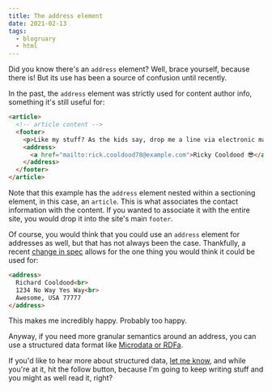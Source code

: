 ```yaml
---
title: The address element
date: 2021-02-13
tags:
  - blogruary
  - html
---
```


Did you know there's an `address` element? Well, brace yourself, because there is! But its use has been a source of confusion until recently.

In the past, the `address` element was strictly used for content author info, something it's still useful for:

```html
<article>
  <!-- article content -->
  <footer>
    <p>Like my stuff? As the kids say, drop me a line via electronic mail:</p>
    <address>
      <a href="mailto:rick.cooldood78@example.com">Ricky Cooldood 😎</a>
    </address>
  </footer>
</article>
```

Note that this example has the `address` element nested within a sectioning element, in this case, an `article`. This is what associates the contact information with the content. If you wanted to associate it with the entire site, you would drop it into the site's main `footer`.

Of course, you would think that you could use an `address` element for addresses as well, but that has not always been the case. Thankfully, a recent [change in spec](https://www.w3.org/TR/html52/grouping-content.html#the-address-element) allows for the one thing you would think it could be used for:

```html
<address>
  Richard Cooldood<br>
  1234 No Way Yes Way<br>
  Awesome, USA 77777
</address>
```

This makes me incredibly happy. Probably too happy. 

Anyway, if you need more granular semantics around an address, you can use a structured data format like [Microdata or RDFa](https://schema.org/address).

If you'd like to hear more about structured data, [let me know](https://twitter.com/therealboone), and while you're at it, hit the follow button, because I'm going to keep writing stuff and you might as well read it, right?